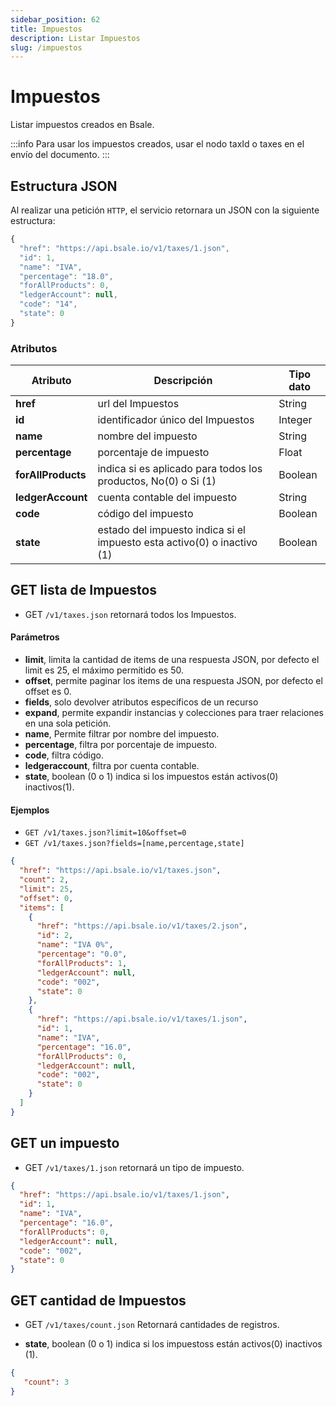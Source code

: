 ```yaml
---
sidebar_position: 62
title: Impuestos
description: Listar Impuestos
slug: /impuestos
---
```



# Impuestos
Listar impuestos creados en Bsale. 

:::info
Para usar los impuestos creados, usar el nodo taxId o taxes en el envío del documento.
:::

## Estructura JSON

Al realizar una petición `HTTP`, el servicio retornara un JSON con la siguiente estructura:

```js title="Response /taxes/1.json"
{
  "href": "https://api.bsale.io/v1/taxes/1.json",
  "id": 1,
  "name": "IVA",
  "percentage": "18.0",
  "forAllProducts": 0,
  "ledgerAccount": null,
  "code": "14",
  "state": 0
}
```

### Atributos
| Atributo      | Descripción | Tipo dato |
| ----------- | ----------- | ----------- |
| **href**      | url del Impuestos     | String       |
| **id**   | identificador único del Impuestos   | Integer |
| **name**   | nombre del impuesto | String |
| **percentage**   | porcentaje de impuesto | Float |
| **forAllProducts**   | indica si es aplicado para todos los productos, No(0) o Si (1)| Boolean |
| **ledgerAccount**   | cuenta contable del impuesto | String |
| **code**   | código del impuesto | Boolean |
| **state**   | estado del impuesto indica si el impuesto esta activo(0) o inactivo (1) | Boolean |

## GET lista de Impuestos
- GET `/v1/taxes.json` retornará todos los Impuestos.

#### Parámetros
- **limit**, limita la cantidad de items de una respuesta JSON, por defecto el limit es 25, el máximo permitido es 50.
- **offset**, permite paginar los items de una respuesta JSON, por defecto el offset es 0.
- **fields**, solo devolver atributos específicos de un recurso
- **expand**, permite expandir instancias y colecciones para traer relaciones en una sola petición.
- **name**, Permite filtrar por nombre del impuesto.
- **percentage**, filtra por porcentaje de impuesto.
- **code**, filtra código.
- **ledgeraccount**, filtra por cuenta contable.
- **state**, boolean (0 o 1) indica si los impuestos están activos(0) inactivos(1).
  


#### Ejemplos
- `GET /v1/taxes.json?limit=10&offset=0`
- `GET /v1/taxes.json?fields=[name,percentage,state]`


```json title="Response /taxes.json "
{
  "href": "https://api.bsale.io/v1/taxes.json",
  "count": 2,
  "limit": 25,
  "offset": 0,
  "items": [
    {
      "href": "https://api.bsale.io/v1/taxes/2.json",
      "id": 2,
      "name": "IVA 0%",
      "percentage": "0.0",
      "forAllProducts": 1,
      "ledgerAccount": null,
      "code": "002",
      "state": 0
    },
    {
      "href": "https://api.bsale.io/v1/taxes/1.json",
      "id": 1,
      "name": "IVA",
      "percentage": "16.0",
      "forAllProducts": 0,
      "ledgerAccount": null,
      "code": "002",
      "state": 0
    }
  ]
}
```
## GET un impuesto
- GET `/v1/taxes/1.json` retornará un tipo de impuesto.

```json title="Response /taxes/1.json"
{
  "href": "https://api.bsale.io/v1/taxes/1.json",
  "id": 1,
  "name": "IVA",
  "percentage": "16.0",
  "forAllProducts": 0,
  "ledgerAccount": null,
  "code": "002",
  "state": 0
}
```

## GET cantidad de Impuestos
- GET `/v1/taxes/count.json` Retornará cantidades de registros.

- **state**, boolean (0 o 1) indica si los impuestoss están activos(0) inactivos (1).
  
```json 
{
   "count": 3
}
```
